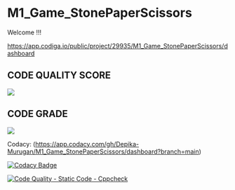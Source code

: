 # M1_Game_StonePaperScissors
Welcome !!!

 https://app.codiga.io/public/project/29935/M1_Game_StonePaperScissors/dashboard

## CODE QUALITY SCORE

![](https://api.codiga.io/project/29935/score/svg)  

## CODE GRADE
![](https://api.codiga.io/project/29935/status/svg)

Codacy:
(https://app.codacy.com/gh/Depika-Murugan/M1_Game_StonePaperScissors/dashboard?branch=main)

[![Codacy Badge](https://app.codacy.com/project/badge/Grade/4c5259762aab48c3bd3730e58a955d70)](https://www.codacy.com/gh/Depika-Murugan/M1_Game_StonePaperScissors/dashboard?utm_source=github.com&amp;utm_medium=referral&amp;utm_content=Depika-Murugan/M1_Game_StonePaperScissors&amp;utm_campaign=Badge_Grade)

[![Code Quality - Static Code - Cppcheck](https://github.com/Depika-Murugan/M1_Game_StonePaperScissors/actions/workflows/cppcheck.yml/badge.svg)](https://github.com/Depika-Murugan/M1_Game_StonePaperScissors/actions/workflows/cppcheck.yml)
